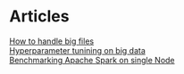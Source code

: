 
# Articles

<a href="https://towardsdatascience.com/the-hitchhikers-guide-to-handle-big-data-using-spark-90b9be0fe89a"> How to handle big files </a> <br>
<a href="https://mlwhiz.com/blog/2020/02/22/hyperspark/?utm_campaign=100x-faster-hyperparameter-search-framework-with-pyspark&utm_medium=social_link&utm_source=missinglettr"> Hyperparameter tunining on big data </a> <br>
<a href="https://www.databricks.com/blog/2018/05/03/benchmarking-apache-spark-on-a-single-node-machine.html"> Benchmarking Apache Spark on single Node </a> 
